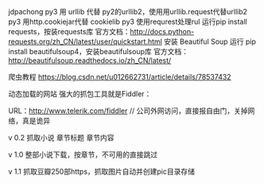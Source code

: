 jdpachong
py3 用 urllib 代替 py2的urllib2，使用用urllib.request代替urllib2
py3 用http.cookiejar代替 cookielib
py3 使用requrest处理rul  运行pip install requests，按装requests库
官方文档：http://docs.python-requests.org/zh_CN/latest/user/quickstart.html
安装 Beautiful Soup  运行 pip install beautifulsoup4，安装beautifulsoup库
官方文档：http://beautifulsoup.readthedocs.io/zh_CN/latest/


爬虫教程 https://blog.csdn.net/u012662731/article/details/78537432

动态加载的网站 强大的抓包工具就是Fiddler：

URL：http://www.telerik.com/fiddler  // 公司外网访问，直接报自由门，关掉网络，真是诡异


v 0.2 抓取小说 章节标题 章节内容

v 1.0 整部小说下载，按章节，不可用的直接跳过

v 1.1 抓取豆瓣250部https，抓取图片自动并创建pic目录存储
